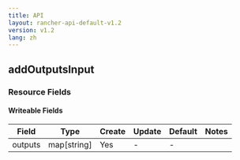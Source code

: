 ```yaml
---
title: API
layout: rancher-api-default-v1.2
version: v1.2
lang: zh
---
```


## addOutputsInput



### Resource Fields

#### Writeable Fields

Field | Type | Create | Update | Default | Notes
---|---|---|---|---|---
outputs | map[string] | Yes | - | - | 



<br>
